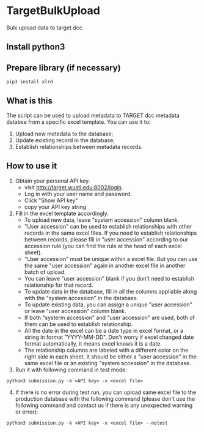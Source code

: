 # TargetBulkUpload
Bulk upload data to target dcc

## Install python3

## Prepare library (if necessary)
```
pip3 install xlrd
```

## What is this
The script can be used to upload metadata to TARGET dcc metadata databse from a specific excel template. 
You can use it to:
1. Upload new metedata to the database;
2. Update existing record in the database;
3. Establish relationships between metadata records.

## How to use it
1. Obtain your personal API key.
	* visit http://target.wustl.edu:8002/login.
	* Log in with your user name and password.
	* Click "Show API key"
	* copy your API key string
2. Fill in the excel template accordingly.
	* To upload new data, leave "system accession" column blank.
	* "User accession" can be used to establish relationships with other records in the same excel files. If you need to establish relationships between records, please fill in "user accession" according to our accession rule (you can find the rule at the head of each excel sheet).
	* "User accession" must be unique within a excel file. But you can use the same "user accession" again in another excel file in another batch of upload.
	* You can leave "user accession" blank if you don't need to establish relationship for that record.
	* To update data in the database, fill in all the columns appliable along with the "system accession" in the database.
	* To update existing data, you can assign a unique "user accession" or leave "user accession" column blank.
	* If both "systerm accession" and "user accession" are used, both of them can be used to establish relationship.
	* All the date in the excel can be a date type in excel format, or a string in format "YYYY-MM-DD". Don't worry if excel changed date format automatically, it means excel knows it is a date.
	* The relationship columns are labeled with a different color on the right side in each sheet. It should be either a "user accession" in the same excel file or an existing "system accession" in the database.
3. Run it with following command in test mode:
```
python3 submission.py -k <API key> -x <excel file>
```
4. If there is no error during test run, you can upload same excel file to the production database with the following command (please don't use the following command and contact us if there is any unexpected warning or error):
```
python3 submission.py -k <API key> -x <excel file> --notest
```
